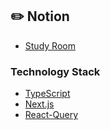## :pencil2: Notion
+ [Study Room](https://violet-lilac.notion.site/Next-js-5c6153ac96bc492caa9fae71cd15833a)


### Technology Stack
+ [TypeScript](https://www.typescriptlang.org/)
+ [Next.js](https://nextjs.org/)
+ [React-Query](https://react-query.tanstack.com/)
